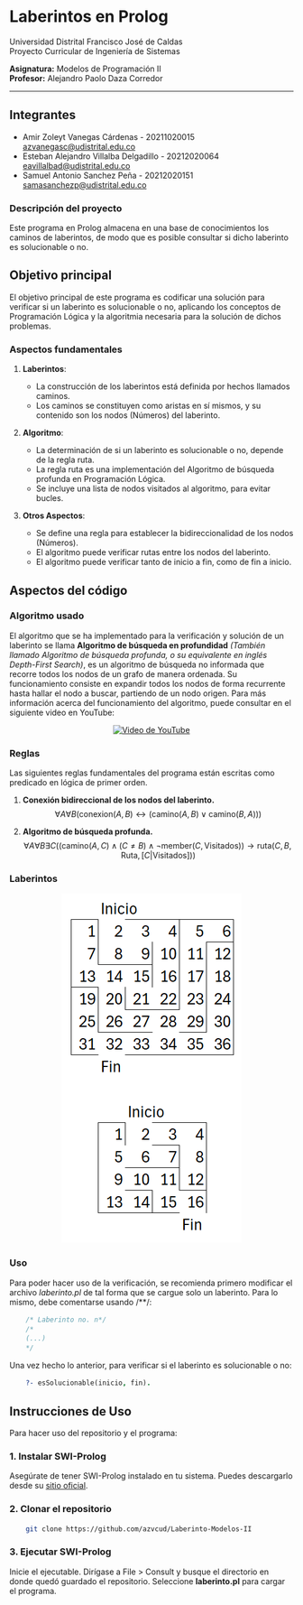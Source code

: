 # Laberintos en Prolog

Universidad Distrital Francisco José de Caldas  
Proyecto Curricular de Ingeniería de Sistemas

**Asignatura:** Modelos de Programación II  
**Profesor:** Alejandro Paolo Daza Corredor

---

## Integrantes

- Amir Zoleyt Vanegas Cárdenas - 20211020015 <br> azvanegasc@udistrital.edu.co
- Esteban Alejandro Villalba Delgadillo - 20212020064 <br> eavillalbad@udistrital.edu.co
- Samuel Antonio Sanchez Peña - 20212020151 <br> samasanchezp@udistrital.edu.co

### Descripción del proyecto

Este programa en Prolog almacena en una base de conocimientos los caminos de laberintos, de modo que es posible consultar si dicho
laberinto es solucionable o no.

## Objetivo principal

El objetivo principal de este programa es codificar una solución para verificar si un laberinto es solucionable o no, aplicando 
los conceptos de Programación Lógica y la algoritmia necesaria para la solución de dichos problemas.

### Aspectos fundamentales

1. **Laberintos**:
   - La construcción de los laberintos está definida por hechos llamados caminos.
   - Los caminos se constituyen como aristas en sí mismos, y su contenido son los nodos (Números) del laberinto.
   
2. **Algoritmo**:
   - La determinación de si un laberinto es solucionable o no, depende de la regla ruta.
   - La regla ruta es una implementación del Algoritmo de búsqueda profunda en Programación Lógica.
   - Se incluye una lista de nodos visitados al algoritmo, para evitar bucles.

3. **Otros Aspectos**:
   - Se define una regla para establecer la bidireccionalidad de los nodos (Números).
   - El algoritmo puede verificar rutas entre los nodos del laberinto.
   - El algoritmo puede verificar tanto de inicio a fin, como de fin a inicio.

## Aspectos del código

### Algoritmo usado
El algoritmo que se ha implementado para la verificación y solución de un laberinto se llama
**Algoritmo de búsqueda en profundidad** *(También llamado Algoritmo de búsqueda profunda, o su equivalente en inglés Depth-First Search)*, es un algoritmo de búsqueda
no informada que recorre todos los nodos de un grafo de manera ordenada. Su funcionamiento consiste en expandir todos los nodos de forma recurrente hasta hallar el 
nodo a buscar, partiendo de un nodo origen.
Para más información acerca del funcionamiento del algoritmo, puede consultar en el siguiente video en YouTube:

<p align="center">
  <a href="https://www.youtube.com/watch?v=Urx87-NMm6c" target="_blank">
    <img src="https://img.youtube.com/vi/Urx87-NMm6c/0.jpg" alt="Video de YouTube" />
  </a>
</p>

### Reglas
Las siguientes reglas fundamentales del programa están escritas como predicado en lógica de primer orden.
    
1. **Conexión bidireccional de los nodos del laberinto.**
$$ \forall A \forall B (\text{conexion}(A,B) \leftrightarrow (\text{camino}(A,B) \lor \text{camino}(B,A))) $$

2. **Algoritmo de búsqueda profunda.**
$$ \forall A \forall B \exists C \left( \left( \text{camino}(A, C) \land (C \neq B) \land \neg \text{member}(C, \text{Visitados}) \right) \rightarrow \text{ruta}(C, B, \text{Ruta}, [C|\text{Visitados}]) \right) $$

### Laberintos

<p align="center">
  <img src="https://github.com/azvcud/Laberinto-Modelos-II/blob/main/Foto%20de%20laberintos.png" alt="Laberintos a solucionar" />
</p>

### Uso
Para poder hacer uso de la verificación, se recomienda primero modificar el archivo *laberinto.pl* de tal forma que se
cargue solo un laberinto. Para lo mismo, debe comentarse usando /**/:

```prolog
    /* Laberinto no. n*/
    /*
    (...)
    */
```

Una vez hecho lo anterior, para verificar si el laberinto es solucionable o no:

```prolog
    ?- esSolucionable(inicio, fin).
```

## Instrucciones de Uso

Para hacer uso del repositorio y el programa:

### 1. Instalar SWI-Prolog
Asegúrate de tener SWI-Prolog instalado en tu sistema. Puedes descargarlo desde su [sitio oficial](https://www.swi-prolog.org/).

### 2. Clonar el repositorio
```bash
    git clone https://github.com/azvcud/Laberinto-Modelos-II
```

### 3. Ejecutar SWI-Prolog
Inicie el ejecutable. Dirígase a File > Consult y busque el directorio en donde quedó guardado el repositorio. Seleccione
**laberinto.pl** para cargar el programa.